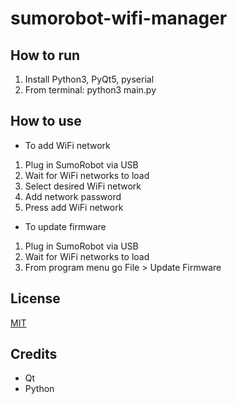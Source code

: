 # sumorobot-wifi-manager

## How to run

1. Install Python3, PyQt5, pyserial
2. From terminal: python3 main.py

## How to use

* To add WiFi network
1. Plug in SumoRobot via USB
2. Wait for WiFi networks to load
3. Select desired WiFi network
3. Add network password
4. Press add WiFi network

* To update firmware
1. Plug in SumoRobot via USB
2. Wait for WiFi networks to load
3. From program menu go File > Update Firmware

## License

[MIT](LICENSE.md)

## Credits

* Qt
* Python
